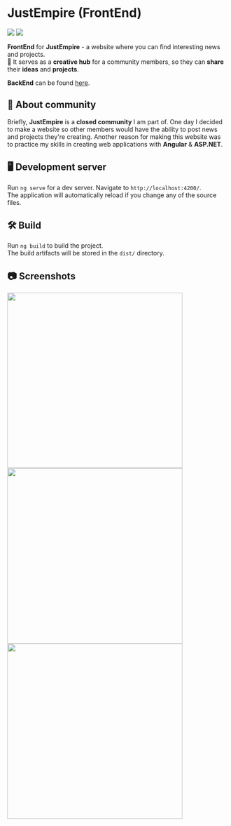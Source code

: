 <h1><div>JustEmpire (FrontEnd)</div></h1>
<p>
  <a href="https://angular.io/"><img src="https://img.shields.io/badge/Angular-gray?color=DE3036&logo=angular" /></a>
  <a href="https://rxjs.dev/"><img src="https://img.shields.io/badge/RxJs-gray?color=D11B9A&logo=reactivex" /></a>
</p>

<b>FrontEnd</b> for <b>JustEmpire</b> - a website where you can find interesting news and projects.<br>
🌌 It serves as a <b>creative hub</b> for a community members, so they can <b>share</b> their <b>ideas</b> and <b>projects</b>.

<b>BackEnd</b> can be found <a href="https://github.com/MrQuackDuck/JustEmpireFrontend/">here<a>.

## 📃 About community

Briefly, <b>JustEmpire</b> is a <b>closed community</b> I am part of. One day I decided to make a website so other members would have the ability to post news and projects they're creating. Another reason for making this website was to practice my skills in creating web applications with <b>Angular</b> & <b>ASP.NET</b>.

## 🖥 Development server

Run `ng serve` for a dev server. Navigate to `http://localhost:4200/`. <br>
The application will automatically reload if you change any of the source files.

## 🛠 Build

Run `ng build` to build the project. <br>
The build artifacts will be stored in the `dist/` directory.

## 📷 Screenshots

<img src="https://github.com/MrQuackDuck/JustEmpireFrontend/assets/61251075/2f69af18-ab73-41b3-b4b2-61352c790bb8" height=400 />
<img src="https://github.com/MrQuackDuck/JustEmpireFrontend/assets/61251075/4bc46837-954b-41d2-a10d-558fb496481b" height=400 />
<img src="https://github.com/MrQuackDuck/JustEmpireFrontend/assets/61251075/f9cbd88d-281e-4fc4-90fb-e98c183bcf84" height=400 />
